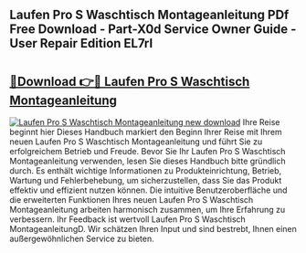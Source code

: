 ## Laufen Pro S Waschtisch Montageanleitung PDf Free Download - Part-X0d Service Owner Guide - User Repair Edition EL7rI

# <h2><a href="http://df7w56.blite.top/?on=Laufen+Pro+S+Waschtisch+Montageanleitung">🔗Download 👉🔴 Laufen Pro S Waschtisch Montageanleitung</a></h2>

[![Laufen Pro S Waschtisch Montageanleitung new download](https://i.imgur.com/lujVjoI.png)](http://df7w56.blite.top/?on=Laufen+Pro+S+Waschtisch+Montageanleitung)
Ihre Reise beginnt hier Dieses Handbuch markiert den Beginn Ihrer Reise mit Ihrem neuen Laufen Pro S Waschtisch Montageanleitung und führt Sie zu erfolgreichem Betrieb und Freude. Bevor Sie Ihr Laufen Pro S Waschtisch Montageanleitung verwenden, lesen Sie dieses Handbuch bitte gründlich durch. Es enthält wichtige Informationen zu Produkteinrichtung, Betrieb, Wartung und Fehlerbehebung, um sicherzustellen, dass Sie das Produkt effektiv und effizient nutzen können. Die intuitive Benutzeroberfläche und die erweiterten Funktionen Ihres neuen Laufen Pro S Waschtisch Montageanleitung arbeiten harmonisch zusammen, um Ihre Erfahrung zu verbessern. Ihr Feedback ist wertvoll Laufen Pro S Waschtisch MontageanleitungD. Wir schätzen Ihren Input und sind bestrebt, Ihnen einen außergewöhnlichen Service zu bieten.
